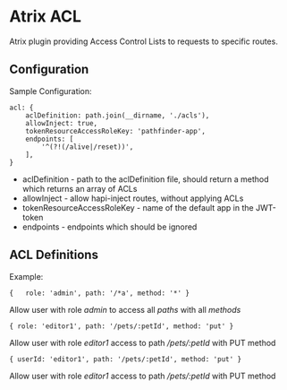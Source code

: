 # Atrix ACL

Atrix plugin providing Access Control Lists to requests to specific routes.

## Configuration

Sample Configuration:
```
acl: {
	aclDefinition: path.join(__dirname, './acls'),
	allowInject: true,
	tokenResourceAccessRoleKey: 'pathfinder-app',
	endpoints: [
		'^(?!(/alive|/reset))',
	],
}
```

- aclDefinition - path to the aclDefinition file, should return a method which returns an array of ACLs
- allowInject - allow hapi-inject routes, without applying ACLs
- tokenResourceAccessRoleKey - name of the default app in the JWT-token
- endpoints - endpoints which should be ignored


## ACL Definitions
Example:
```
{	role: 'admin', path: '/*a', method: '*' }
```
Allow user with role _admin_ to access all _paths_ with all _methods_


```
{ role: 'editor1', path: '/pets/:petId', method: 'put' }
```
Allow user with role _editor1_ access to path _/pets/:petId_ with PUT method

```
{ userId: 'editor1', path: '/pets/:petId', method: 'put' }
```
Allow user with role _editor1_ access to path _/pets/:petId_ with PUT method

